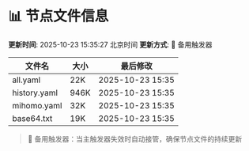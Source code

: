 # 📊 节点文件信息

**更新时间**: 2025-10-23 15:35:27 北京时间
**更新方式**: 🔄 备用触发器

| 文件名 | 大小 | 最后修改 |
|--------|------|----------|
| all.yaml | 22K | 2025-10-23 15:35 |
| history.yaml | 946K | 2025-10-23 15:35 |
| mihomo.yaml | 32K | 2025-10-23 15:35 |
| base64.txt | 19K | 2025-10-23 15:35 |

> 🔄 备用触发器：当主触发器失效时自动接管，确保节点文件的持续更新

